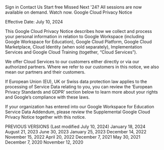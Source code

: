 Sign in
Contact Us
Start free
Missed Next '24? All sessions are now available on demand. Watch now.
Google Cloud Privacy Notice

Effective Date: July 10, 2024

This Google Cloud Privacy Notice describes how we collect and process your personal information in relation to Google Workspace (including Google Workspace for Education), Google Cloud Platform, Google Cloud Marketplace, Cloud Identity (when sold separately), Implementation Services and Google Cloud Training (together, “Cloud Services”).

We offer Cloud Services to our customers either directly or via our authorized partners. Where we refer to our customers in this notice, we also mean our partners and their customers.

If European Union (EU), UK or Swiss data protection law applies to the processing of Service Data relating to you, you can review the ‘European Privacy Standards and GDPR’ section below to learn more about your rights and Google’s compliance with these laws.

If your organization has entered into our Google Workspace for Education Service Data Addendum, please review the Supplemental Google Cloud Privacy Notice together with this notice.

PREVIOUS VERSIONS (Last modified July 10, 2024)
January 18, 2024 August 21, 2023 June 30, 2023 January 25, 2023 December 14, 2022 November 15, 2022 April 20, 2022 December 7, 2021 May 30, 2021 December 7, 2020 November 12, 2020